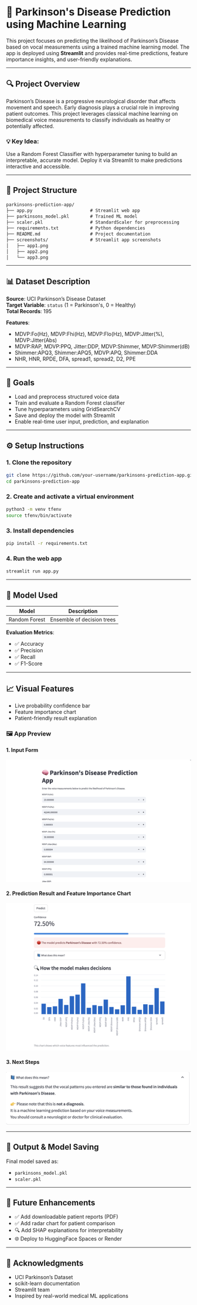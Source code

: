 # 🧠 Parkinson's Disease Prediction using Machine Learning

This project focuses on predicting the likelihood of Parkinson’s Disease based on vocal measurements using a trained machine learning model. The app is deployed using **Streamlit** and provides real-time predictions, feature importance insights, and user-friendly explanations.

---

## 🔍 Project Overview
Parkinson’s Disease is a progressive neurological disorder that affects movement and speech. Early diagnosis plays a crucial role in improving patient outcomes. This project leverages classical machine learning on biomedical voice measurements to classify individuals as healthy or potentially affected.

### 💡 Key Idea:
Use a Random Forest Classifier with hyperparameter tuning to build an interpretable, accurate model. Deploy it via Streamlit to make predictions interactive and accessible.

---

## 📁 Project Structure
```
parkinsons-prediction-app/
├── app.py                      # Streamlit web app
├── parkinsons_model.pkl        # Trained ML model
├── scaler.pkl                  # StandardScaler for preprocessing
├── requirements.txt            # Python dependencies
├── README.md                   # Project documentation
├── screenshots/                # Streamlit app screenshots
│   ├── app1.png
│   ├── app2.png
│   └── app3.png
```

---

## 📊 Dataset Description
**Source**: UCI Parkinson’s Disease Dataset  
**Target Variable**: `status` (1 = Parkinson's, 0 = Healthy)  
**Total Records**: 195  

**Features**:
- MDVP:Fo(Hz), MDVP:Fhi(Hz), MDVP:Flo(Hz), MDVP:Jitter(%), MDVP:Jitter(Abs)
- MDVP:RAP, MDVP:PPQ, Jitter:DDP, MDVP:Shimmer, MDVP:Shimmer(dB)
- Shimmer:APQ3, Shimmer:APQ5, MDVP:APQ, Shimmer:DDA
- NHR, HNR, RPDE, DFA, spread1, spread2, D2, PPE

---

## 🎯 Goals
- Load and preprocess structured voice data
- Train and evaluate a Random Forest classifier
- Tune hyperparameters using GridSearchCV
- Save and deploy the model with Streamlit
- Enable real-time user input, prediction, and explanation

---

## ⚙️ Setup Instructions
### 1. Clone the repository
```bash
git clone https://github.com/your-username/parkinsons-prediction-app.git
cd parkinsons-prediction-app
```

### 2. Create and activate a virtual environment
```bash
python3 -m venv tfenv
source tfenv/bin/activate
```

### 3. Install dependencies
```bash
pip install -r requirements.txt
```

### 4. Run the web app
```bash
streamlit run app.py
```

---

## 🧠 Model Used
| Model              | Description                  |
|-------------------|------------------------------|
| Random Forest      | Ensemble of decision trees   |

**Evaluation Metrics**:
- ✅ Accuracy
- ✅ Precision
- ✅ Recall
- ✅ F1-Score

---

## 📈 Visual Features
- Live probability confidence bar
- Feature importance chart
- Patient-friendly result explanation

### 🖼️ App Preview

#### 1. Input Form
![Input](screenshots/app1.png)

#### 2. Prediction Result and Feature Importance Chart
![Prediction](screenshots/app2.png)

#### 3. Next Steps
![Next Steps](screenshots/app3.png)

---

## 📝 Output & Model Saving
Final model saved as:
- `parkinsons_model.pkl`
- `scaler.pkl`

---

## 🚀 Future Enhancements
- ✅ Add downloadable patient reports (PDF)
- ✅ Add radar chart for patient comparison
- 🔍 Add SHAP explanations for interpretability
- 🌐 Deploy to HuggingFace Spaces or Render

---

## 🙌 Acknowledgments
- UCI Parkinson’s Dataset
- scikit-learn documentation
- Streamlit team
- Inspired by real-world medical ML applications
